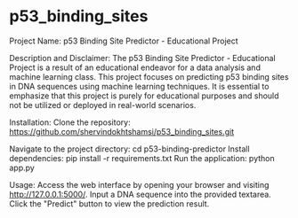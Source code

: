 # p53_binding_sites
Project Name: p53 Binding Site Predictor - Educational Project 

Description and Disclaimer:
The p53 Binding Site Predictor - Educational Project is a result of an educational endeavor for a data analysis and machine learning class. 
This project focuses on predicting p53 binding sites in DNA sequences using machine learning techniques.
It is essential to emphasize that this project is purely for educational purposes and should not be utilized or deployed in real-world scenarios.  

Installation:  Clone the repository: https://github.com/shervindokhtshamsi/p53_binding_sites.git

Navigate to the project directory: 
cd p53-binding-predictor Install dependencies: pip install -r requirements.txt 
Run the application: python app.py 

Usage:  Access the web interface by opening your browser and visiting http://127.0.0.1:5000/.
Input a DNA sequence into the provided textarea. 
Click the "Predict" button to view the prediction result. 
